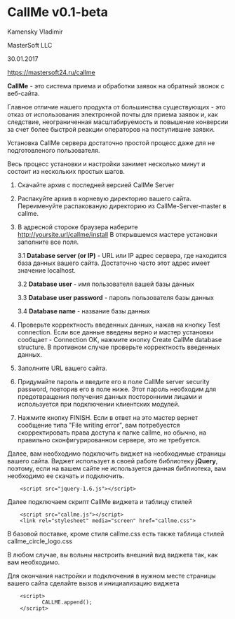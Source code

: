 
# CallMe v0.1-beta

Kamensky Vladimir

MasterSoft LLC

30.01.2017


https://mastersoft24.ru/callme

**CallMe** - это система приема и обработки заявок на обратный звонок с веб-сайта.

Главное отличие нашего продукта от большинства существующих - это отказ от использования электронной почты для приема заявок и, как следствие, неограниченная масштабируемость и повышение конверсии за счет более быстрой реакции операторов на поступившие заявки.


Установка CallMe сервера достаточно простой процесс даже для не подготовленого пользователя. 

Весь процесс установки и настройки занимет несколько минут и состоит из нескольких простых шагов.

1. Скачайте архив с последней версией CallMe Server
2. Распакуйте архив в корневую директорию вашего сайта. Переименуйте распакованую директорию из CallMe-Server-master в callme.
3. В адресной стороке браузера наберите http://yoursite.url/callme/install В открывшемся мастере установки заполните все поля.

    3.1 **Database server (or IP)** - URL или IP адрес сервера, где находится база данных вашего сайта. Достаточно часто этот адрес имеет значение localhost.
    
    3.2 **Database user** - имя пользователя вашей базы данных
    
    3.3	**Database user password** - пароль пользователя базы данных
    
    3.4	**Database name** - название базы данных
    
4. Проверьте корректность введенных данных, нажав на кнопку Test connection. Если все данные введены верно и мастер установки сообщает - Connection OK, нажмите кнопку Create CallMe database structure. В противном случае проверьте корректность введенных данных.
5. Заполните URL вашего сайта.
6. Придумайте пароль и введите его в поле CallMe server security password, повторив его в поле ниже. Этот пароль необходим для предотвращения получения данных посторонними лицами и используется при подключении клиентских модулей.
7. Нажмите кнопку FINISH. Если в ответ на это мастер вернет сообщение типа "File writing error", вам потребуестся скорректировать права доступа к папке callme, но обычно, на правильно сконфигурированном сервере, это не требуется.



Далее, вам необходимо подключить виджет на необходимые страницы вашего сайта. Виджет использует в своей работе библиотеку **jQuery**, поэтому, если на вашем сайте не используется данная библиотека, вам необходимо ее скачать и подключить.



        <script src="jquery-1.6.js"></script>

Далее подключаем скрипт CallMe виджета и таблицу стилей



        <script src="callme.js"></script>
        <link rel="stylesheet" media="screen" href="callme.css">

В базовой поставке, кроме стиля callme.css есть также таблица стилей callme_circle_logo.css

В любом случае, вы вольны настроить внешний вид виджета так, как вам необходимо.

Для окончания настройки и подключения в нужном месте страницы вашего сайта сделайте вызов и инициализацию виджета



        <script>           
               CALLME.append();
        </script>